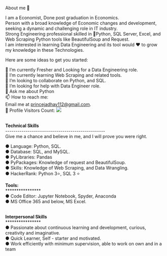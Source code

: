 About me 🧑


I am a Economist, Done post graduation in Economics. <br/>
Person with a broad knowledge of Economic changes and development, seeking a dynamic and challenging role in IT industry. <br/>
Strong Engineering professional skilled in 🐍Python, SQL Server, Excel, and Web Scraping Python tools like BeautifulSoup and Request.<br/>
I am interested in learning Data Engineering and its tool would ♥️ to grow my knowledge in these Technologies.

Here are some ideas to get you started:

🔭 I’m currently Fresher and Looking for a Data Engineering role. <br/>
🌱 I’m currently learning Web Scraping and related tools. <br/>
👯 I’m looking to collaborate on Python, and SQL. <br/>
🤔 I’m looking for help with Data Engineer role. <br/>
💬 Ask me about Python <br/>
📫 How to reach me: <br/>
Email me at [princejadhav112@gmail.com](mailto:princejadhav112@gmail.com). <br/>
🎢 Profile Visitors Count: ![](https://visitor-badge.glitch.me/badge?page_id=SagarJadhav112) <br/>
<br/>

<b>Technical Skills</b> <br/>
------------------------------------------------- <br/>
Give me a chance and believe in me, and I will prove you were right. <br/>

● Language: Python, SQL. <br/>
● Database: SQL, and MySQL. <br/>
● PyLibraries: Pandas <br/>
● PyPackages: Knowledge of request and BeautifulSoup. <br/>
● Skills: Knowledge of Web Scraping, and Data Wrangling. <br/>
● HackerRank: Python 3⭐, SQL 3 ⭐ <br/> 

<b>Tools:</b> <br/>
**************** <br/>
● Code Editor: Jupyter Notebook, Spyder, Anaconda <br/>
● MS Office 365 and below, MS Excel. <br/> <br/>

<b>Interpersonal Skills</b> <br/> 
**************** <br/>
● Passionate about continuous learning and development, curious, creativity and imaginative. <br/>
● Quick Learner, Self - starter and motivated.  <br/>
● Work efficiently with minimum supervision, able to work on own and in a team <br/>
<br/>
